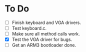 To Do
==========================================

- [ ] Finish keyboard and VGA drivers.
 - [ ] Test keyboard.c.
 - [ ] Make sure all method calls work.
 - [x] Test the VGA driver for bugs.
- [ ] Get an ARM3 bootloader done.
